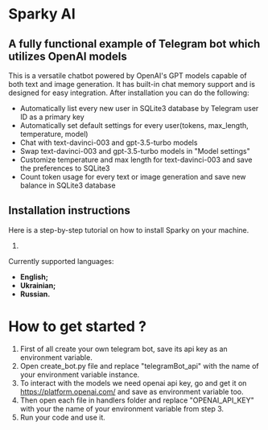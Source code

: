 # Sparky AI


## A fully functional example of Telegram bot which utilizes OpenAI models

This is a versatile chatbot powered by OpenAI's GPT models capable of both text and image generation. It has built-in chat memory support and is designed for easy integration. After installation you can do the following:

* Automatically list every new user in SQLite3 database by Telegram user ID as a primary key
* Automatically set default settings for every user(tokens, max_length, temperature, model)
* Chat with text-davinci-003 and gpt-3.5-turbo models
* Swap text-davinci-003 and gpt-3.5-turbo models in "Model settings"
* Customize temperature and max length for text-davinci-003 and save the preferences to SQLite3
* Count token usage for every text or image generation and save new balance in SQLite3 database

## Installation instructions
Here is a step-by-step tutorial on how to install Sparky on your machine.

1. 


Currently supported languages:
- **English;**
- **Ukrainian;**
- **Russian.**

# How to get started ?
1. First of all create your own telegram bot, save its api key as an environment variable.
2. Open create_bot.py file and replace "telegramBot_api" with the name of your environment variable instance.
3. To interact with the models we need openai api key, go and get it on https://platform.openai.com/ and save as environment variable too.
4. Then open each file in handlers folder and replace "OPENAI_API_KEY" with your the name of your environment 
   variable from step 3.
5. Run your code and use it.
